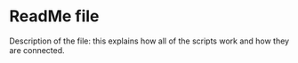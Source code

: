 # ReadMe file
Description of the file: this explains how all of the scripts work and how they are connected.

